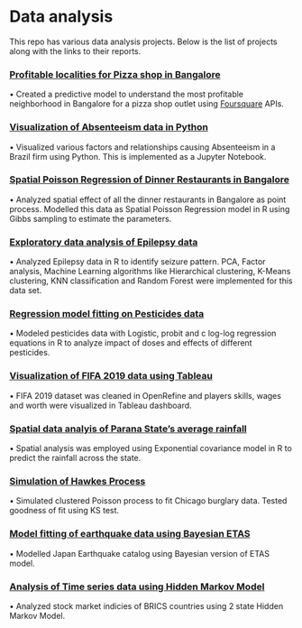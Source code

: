 # Data analysis
This repo has various data analysis projects. Below is the list of projects along with the links to their reports.

### [Profitable localities for Pizza shop in Bangalore](https://nbviewer.jupyter.org/github/suhasshastry/DataAnalysis/blob/master/Pizza/report1.ipynb)
•	Created a predictive model to understand the most profitable neighborhood in Bangalore for a pizza shop outlet using [Foursquare](https://developer.foursquare.com/) APIs.

### [Visualization of Absenteeism data in Python](https://nbviewer.jupyter.org/github/suhasshastry/DataAnalysis/blob/master/absenteeism/absenteeism.ipynb)
•	Visualized various factors and relationships causing Absenteeism in a Brazil firm using Python. This is implemented as a Jupyter Notebook.

### [Spatial Poisson Regression of Dinner Restaurants in Bangalore](https://github.com/suhasshastry/DataAnalysis/blob/master/Dinner/project.pdf)
•	Analyzed spatial effect of all the dinner restaurants in Bangalore as point process. Modelled this data as Spatial Poisson Regression model in R using Gibbs sampling to estimate the parameters.

### [Exploratory data analysis of Epilepsy data](https://github.com/suhasshastry/DataAnalysis/blob/master/Epilepsy/epilepsy.pdf)
•	Analyzed Epilepsy data in R to identify seizure pattern. PCA, Factor analysis, Machine Learning algorithms like Hierarchical clustering, K-Means clustering, KNN classification and Random Forest were implemented for this data set. 

### [Regression model fitting on Pesticides data](https://github.com/suhasshastry/DataAnalysis/blob/master/Pesticides/analysis.pdf)
•	Modeled pesticides data with Logistic, probit and c log-log regression equations in R to analyze impact of doses and effects of different pesticides.

### [Visualization of FIFA 2019 data using Tableau](https://github.com/suhasshastry/DataAnalysis/blob/master/FIFA/readme.md)
•	FIFA 2019 dataset was cleaned in OpenRefine and players skills, wages and worth were visualized in Tableau dashboard.

### [Spatial data analyis of Parana State’s average rainfall](https://github.com/suhasshastry/DataAnalysis/blob/master/Parana%20rainfall/report.pdf)
•	Spatial analysis was employed using Exponential covariance model in R to predict the rainfall across the state.

### [Simulation of Hawkes Process](https://github.com/suhasshastry/DataAnalysis/blob/master/Hawkes%20process/report/hawkes_report.pdf)
•	Simulated clustered Poisson process to fit Chicago burglary data. Tested goodness of fit using KS test.

### [Model fitting of earthquake data using Bayesian ETAS](https://github.com/suhasshastry/DataAnalysis/blob/master/Bayesian%20ETAS/report.pdf)
•	Modelled Japan Earthquake catalog using Bayesian version of ETAS model.

### [Analysis of Time series data using Hidden Markov Model](https://github.com/suhasshastry/DataAnalysis/blob/master/HMM/report.pdf)
•	Analyzed stock market indicies of BRICS countries using 2 state Hidden Markov Model.


